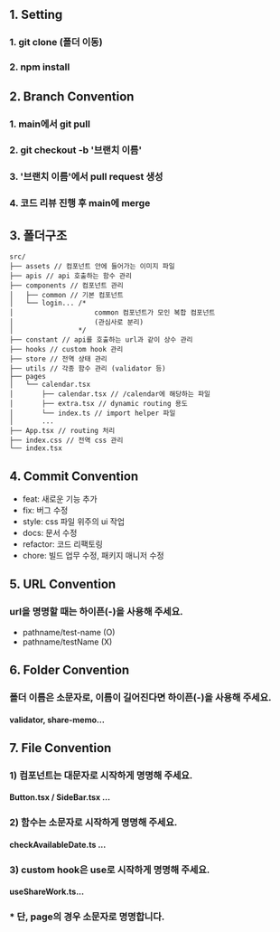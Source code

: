 ## 1. Setting
### 1. git clone (폴더 이동)
### 2. npm install

## 2. Branch Convention
### 1. main에서 git pull
### 2. git checkout -b '브랜치 이름'
### 3. '브랜치 이름'에서 pull request 생성
### 4. 코드 리뷰 진행 후 main에 merge

## 3. 폴더구조

```
src/
├── assets // 컴포넌트 안에 들어가는 이미지 파일
├── apis // api 호출하는 함수 관리
├── components // 컴포넌트 관리
│   ├── common // 기본 컴포넌트
│   └── login... /* 
│                    common 컴포넌트가 모인 복합 컴포넌트
│                    (관심사로 분리)
│                */ 
├── constant // api를 호출하는 url과 같이 상수 관리
├── hooks // custom hook 관리
├── store // 전역 상태 관리
├── utils // 각종 함수 관리 (validator 등)
├── pages
│   └── calendar.tsx
│       ├── calendar.tsx // /calendar에 해당하는 파일
│       ├── extra.tsx // dynamic routing 용도
│       └── index.ts // import helper 파일
│       ...
├── App.tsx // routing 처리
├── index.css // 전역 css 관리
└── index.tsx 
```

## 4. Commit Convention
- feat: 새로운 기능 추가
- fix: 버그 수정
- style: css 파일 위주의 ui 작업
- docs: 문서 수정
- refactor: 코드 리팩토링
- chore: 빌드 업무 수정, 패키지 매니저 수정

## 5. URL Convention
### url을 명명할 때는 하이픈(-)을 사용해 주세요.
- pathname/test-name (O)
- pathname/testName (X)

## 6. Folder Convention
### 폴더 이름은 소문자로, 이름이 길어진다면 하이픈(-)을 사용해 주세요.
#### validator, share-memo...

## 7. File Convention
### 1) 컴포넌트는 대문자로 시작하게 명명해 주세요.
#### Button.tsx / SideBar.tsx ...
### 2) 함수는 소문자로 시작하게 명명해 주세요.
#### checkAvailableDate.ts ...
### 3) custom hook은 use로 시작하게 명명해 주세요.
#### useShareWork.ts...
### * 단, page의 경우 소문자로 명명합니다.